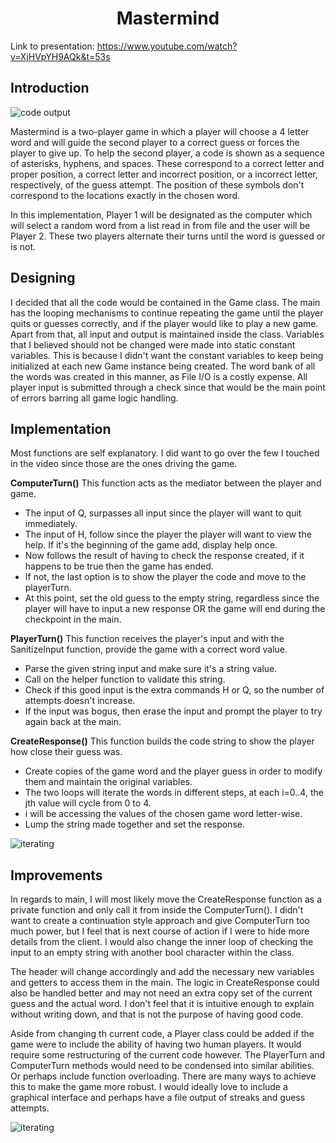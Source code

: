 

<h1 align="center"> Mastermind </h1>

Link to presentation: https://www.youtube.com/watch?v=XjHVpYH9AQk&t=53s

<h2> Introduction </h2>

<img src ="https://i.imgur.com/bJaHvRu.png" alt="code output">

<p>Mastermind is a two-player game in which a player will choose a 4 letter word and will guide the second player to a correct guess or forces  the player to give up. To help the second player, a code is shown as a sequence of asterisks, hyphens, and spaces.  These correspond to a correct letter and proper position, a correct letter and incorrect position, or a incorrect letter, respectively, of the guess attempt. The position of these symbols don't correspond to the locations exactly in the chosen word.
</p>

<p>In this implementation, Player 1 will be designated as the computer which will select a random word from a list read in from file and the user will be Player 2. These two players alternate their turns until the word is guessed or is not. 
</p>

<h2> Designing </h2>
<p>
  I decided that all the code would be contained in the Game class. The main has the looping mechanisms to continue repeating the game until the player quits or guesses correctly, and if the player would like to play a new game. Apart from that, all input and output is maintained inside the class. Variables that I believed should not be changed were made into static constant variables. This is because I didn't want the constant variables to keep being initialized at each new Game instance being created. The word bank of all the words was created in this manner, as File I/O is a costly expense. All player input is submitted through a check since that would be the main point of errors barring all game logic handling. 
</p>

<h2> Implementation </h2>
<p>
  Most functions are self explanatory. I did want to go over the few I touched in the video since those are the ones driving the game.
 </p>

<p>
<b>ComputerTurn()</b>
This function acts as the mediator between the player and game.
  
  <ul>
  <li>The input of Q, surpasses all input since the player will want to quit immediately.</li>
  <li>The input of H, follow since the player the player will want to view the help. If it's the beginning of the game add, display help once.</li>
  <li>Now follows the result of having to check the response created, if it happens to be true then the game has ended.</li>
  <li>If not, the last option is to show the player the code and move to the playerTurn.</li>
  <li>At this point, set the old guess to the empty string, regardless since the player will have to input a new response OR the game will end during the checkpoint in the main.</li>
  </ul>
 </p>

<p>
<b>PlayerTurn()</b>
This function receives the player's input and with the SanitizeInput function, provide the game with a correct word value.
  
  <ul>
  <li>Parse the given string input and make sure it's a string value.</li>
  <li>Call on the helper function to validate this string.</li>
  <li>Check if this good input is the extra commands H or Q, so the number of attempts doesn't increase.</li>
  <li>If the input was bogus, then erase the input and prompt the player to try again back at the main.</li>
  </ul>
 </p>
 
 
 <p>
<b>CreateResponse()</b>
This function builds the code string to show the player how close their guess was.
  
  <ul>
  <li>Create copies of the game word and the player guess in order to modify them and maintain the original variables.</li>
  <li>The two loops will iterate the words in different steps, at each i=0..4, the jth value will cycle from 0 to 4.</li>
  <li>i will be accessing the values of the chosen game word letter-wise.</li>
  <li>Lump the string made together and set the response.</li>
  </ul>
  
  <img src ="https://i.imgur.com/F9mTqFl.png" alt="iterating">


<h2> Improvements </h2>
<p>
  In regards to main, I will most likely move the CreateResponse function as a private function and only call it from inside the ComputerTurn(). I didn't want to create a continuation style approach and give ComputerTurn too much power, but I feel that is next course of action if I were to hide more details from the client. I would also change the inner loop of checking the input to an empty string with another bool character within the class. 
</p>

<p>
The header will change accordingly and add the necessary new variables and getters to access them in the main. The logic in CreateResponse could also be handled better and may not need an extra copy set of the current guess and the actual word. I don't feel that it is intuitive enough to explain without writing down, and that is not the purpose of having good code. 
</p>

<p>
Aside from changing th current code, a Player class could be added if the game were to include the ability of having two human players. It would require some restructuring of the current code however. The PlayerTurn and ComputerTurn methods would need to be condensed into similar abilities. Or perhaps include function overloading. There are many ways to achieve this to make the game more robust. I would ideally love to include a graphical interface and perhaps have a file output of streaks and guess attempts. 
</p>

 <img src ="https://i.imgur.com/YuwPgfR.png" alt="iterating">

